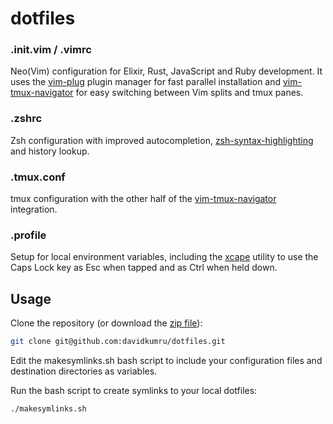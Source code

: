 # dotfiles

### .init.vim / .vimrc
Neo(Vim) configuration for Elixir, Rust, JavaScript and Ruby development. It uses the [vim-plug](https://github.com/junegunn/vim-plug) plugin manager for fast parallel installation and [vim-tmux-navigator](https://github.com/christoomey/vim-tmux-navigator) for easy switching between Vim splits and tmux panes.

### .zshrc
Zsh configuration with improved autocompletion, [zsh-syntax-highlighting](https://github.com/zsh-users/zsh-syntax-highlighting) and history lookup.

### .tmux.conf
tmux configuration with the other half of the [vim-tmux-navigator](https://github.com/christoomey/vim-tmux-navigator) integration.

### .profile
Setup for local environment variables, including the [xcape](https://github.com/alols/xcape) utility to use the Caps Lock key as Esc when tapped and as Ctrl when held down.

## Usage
Clone the repository (or download the [zip file](https://github.com/davidkumru/dotfiles/archive/master.zip)):
```bash
git clone git@github.com:davidkumru/dotfiles.git
```
Edit the makesymlinks.sh bash script to include your configuration files and destination directories as variables.

Run the bash script to create symlinks to your local dotfiles:
```bash
./makesymlinks.sh
```

